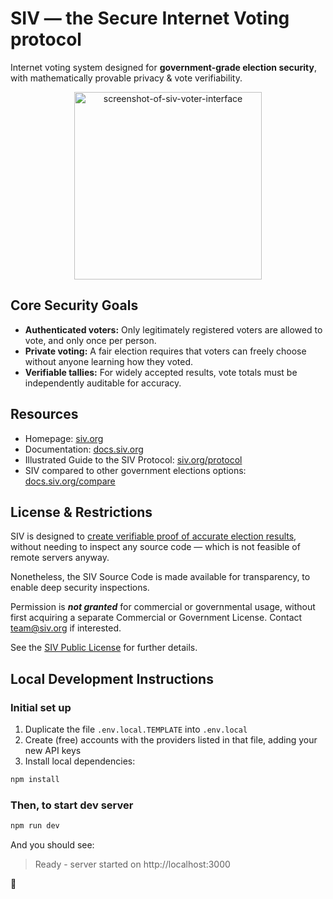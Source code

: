 # SIV — the Secure Internet Voting protocol

Internet voting system designed for **government-grade election security**, with mathematically provable privacy & vote verifiability.

<p align="center"><img alt="screenshot-of-siv-voter-interface" src="https://hack-siv-org.vercel.app/images-for-decon-2024/screenshot-of-siv-voter-interface.png" width="300px" /></p>

## Core Security Goals

- **Authenticated voters:** Only legitimately registered voters are allowed to vote, and only once per person.
- **Private voting:** A fair election requires that voters can freely choose without anyone learning how they voted.
- **Verifiable tallies:** For widely accepted results, vote totals must be independently auditable for accuracy.

## Resources

- Homepage: [siv.org](https://siv.org)
- Documentation: [docs.siv.org](https://docs.siv.org)
- Illustrated Guide to the SIV Protocol: [siv.org/protocol](https://siv.org/protocol)
- SIV compared to other government elections options: [docs.siv.org/compare](https://docs.siv.org/compare)

## License & Restrictions

SIV is designed to [create verifiable proof of accurate election results](https://docs.siv.org/verifiability), without needing to inspect any source code — which is not feasible of remote servers anyway.

Nonetheless, the SIV Source Code is made available for transparency, to enable deep security inspections.

Permission is **_not granted_** for commercial or governmental usage, without first acquiring a separate Commercial or Government License. Contact team@siv.org if interested.

See the [SIV Public License](/LICENSE) for further details.

## Local Development Instructions

### Initial set up

1. Duplicate the file `.env.local.TEMPLATE` into `.env.local`
2. Create (free) accounts with the providers listed in that file, adding your new API keys
3. Install local dependencies:

```bash
npm install
```

### Then, to start dev server

```bash
npm run dev
```

And you should see:

> Ready - server started on http://localhost:3000

🎉
